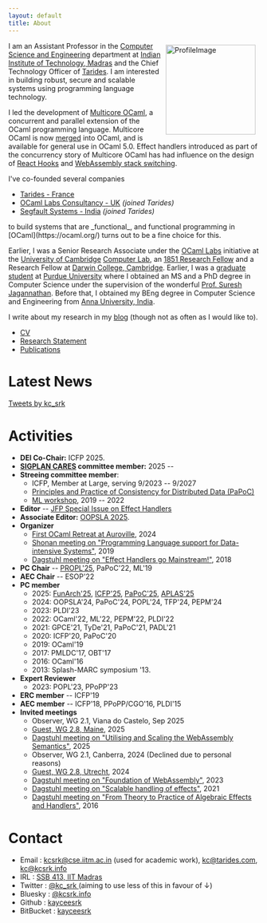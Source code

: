 ```yaml
---
layout: default
title: About
---
```


<img src="assets/profile.jpeg" alt="ProfileImage" style="width: 180px; float:
right; padding-right: 0.5rem; padding-left: 0.5rem; padding-top: 0.4rem;"/> I am
an Assistant Professor in the [Computer Science and
Engineering](http://cse.iitm.ac.in/) department at [Indian Institute of
Technology, Madras](https://www.iitm.ac.in/) and the Chief Technology Officer of
[Tarides](https://tarides.com/). I am interested in building robust, secure and
scalable systems using programming language technology.

I led the development of [Multicore
OCaml](https://github.com/ocamllabs/ocaml-multicore), a concurrent and parallel
extension of the OCaml programming language. Multicore OCaml is now
[merged](https://github.com/ocaml/ocaml/pull/10831) into OCaml, and is available
for general use in OCaml 5.0. Effect handlers introduced as part of the
concurrency story of Multicore OCaml has had influence on the design of [React
Hooks](https://legacy.reactjs.org/docs/hooks-faq.html#what-is-the-prior-art-for-hooks)
and [WebAssembly stack switching](https://dl.acm.org/doi/pdf/10.1145/3622814).

I've co-founded several companies

* [Tarides - France](https://tarides.com/)
* [OCaml Labs Consultancy - UK](http://ocamllabs.io/) _(joined Tarides)_
* [Segfault Systems - India](https://segfault.systems) _(joined Tarides)_

<p/>
to build systems that are _functional_, and functional programming in
[OCaml](https://ocaml.org/) turns out to be a fine choice for this.

Earlier, I was a Senior Research Associate under the [OCaml
Labs](http://www.cl.cam.ac.uk/projects/ocamllabs/) initiative at the [University
of Cambridge](http://www.cam.ac.uk/) [Computer Lab](http://www.cl.cam.ac.uk/),
an [1851 Research Fellow](http://www.royalcommission1851.org/awards/) and a
Research Fellow at [Darwin College, Cambridge](https://www.darwin.cam.ac.uk/).
Earlier, I was a [graduate student](https://www.cs.purdue.edu/homes/chandras/)
at [Purdue University](http://www.purdue.edu/) where I obtained an MS and a PhD
degree in Computer Science under the supervision of the wonderful [Prof. Suresh
Jagannathan](https://www.cs.purdue.edu/homes/suresh/). Before that, I obtained
my BEng degree in Computer Science and Engineering from [Anna University,
India](https://www.annauniv.edu/).

I write about my research in my [blog](http://kcsrk.info/blog/)
(though not as often as I would like to).

 * [CV](cv/cv.pdf)
 * [Research Statement](research/research.pdf)
 * [Publications](publications.html)

# Latest News

<a class="twitter-timeline" href="https://twitter.com/kc_srk?ref_src=twsrc%5Etfw">Tweets by kc_srk</a> <script async src="https://platform.twitter.com/widgets.js" charset="utf-8"></script>

# Activities

* **DEI Co-Chair:** ICFP 2025.
* **[SIGPLAN CARES](https://www.sigplan.org/Cares/) committee member:** 2025 --
* **Streeing committee member**:
  + ICFP, Member at Large, serving 9/2023 -- 9/2027
  + [Principles and Practice of Consistency for Distributed Data (PaPoC)](https://papoc-workshop.github.io/2025/committees.html)
  + [ML workshop](https://www.mlworkshop.org/steering-committee), 2019 -- 2022
* **Editor** -- [JFP Special Issue on Effect Handlers](https://www.cambridge.org/core/journals/journal-of-functional-programming/collections/effects-and-handlers)
* **Associate Editor:** [OOPSLA 2025](https://2025.splashcon.org/track/OOPSLA).
* **Organizer**
  + [First OCaml Retreat at Auroville](https://ocamlretreat.org/), 2024
  + [Shonan meeting on "Programming Language support for Data-intensive Systems"](https://shonan.nii.ac.jp/seminars/143/), 2019
  + [Dagstuhl meeting on "Effect Handlers go Mainstream!"](https://www.dagstuhl.de/en/program/calendar/semhp/?semnr=18172), 2018
* **PC Chair** -- [PROPL'25](https://conf.researchr.org/home/icfp-splash-2025/propl-2025), PaPoC'22, ML'19
* **AEC Chair** -- ESOP'22
* **PC member**
  + 2025: [FunArch'25](https://conf.researchr.org/home/icfp-splash-2025/funarch-2025), [ICFP'25](https://icfp25.sigplan.org/), [PaPoC'25](https://papoc-workshop.github.io/2025/), [APLAS'25](https://conf.researchr.org/home/aplas-2025)
  + 2024: OOPSLA'24, PaPoC'24, POPL'24, TFP'24, PEPM'24
  + 2023: PLDI'23
  + 2022: OCaml'22, ML'22, PEPM'22, PLDI'22
  + 2021: GPCE'21, TyDe'21, PaPoC'21, PADL'21
  + 2020: ICFP'20, PaPoC'20
  + 2019: OCaml'19
  + 2017: PMLDC'17, OBT'17
  + 2016: OCaml'16
  + 2013: Splash-MARC symposium '13.
* **Expert Reviewer**
  + 2023: POPL'23, PPoPP'23
* **ERC member** -- ICFP'19
* **AEC member** -- ICFP'18, PPoPP/CGO'16, PLDI'15
* **Invited meetings**
  + Observer, WG 2.1, Viana do Castelo, Sep 2025
  + [Guest, WG 2.8, Maine](https://ifip-wg28.github.io/43-maine-2025/minutes.html), 2025
  + [Dagstuhl meeting on "Utilising and Scaling the WebAssembly Semantics"](https://www.dagstuhl.de/seminars/seminar-calendar/seminar-details/25241), 2025
  + Observer, WG 2.1, Canberra, 2024 (Declined due to personal reasons)
  + [Guest, WG 2.8, Utrecht](https://ifip-wg28.github.io/42-utrecht-2024/minutes.html), 2024
  + [Dagstuhl meeting on "Foundation of WebAssembly"](https://www.dagstuhl.de/en/seminars/seminar-calendar/seminar-details/23101), 2023
  + [Dagstuhl meeting on "Scalable handling of effects"](https://www.dagstuhl.de/en/seminars/seminar-calendar/seminar-details/21292), 2021
  + [Dagstuhl meeting on "From Theory to Practice of Algebraic Effects and Handlers"](https://www.dagstuhl.de/en/seminars/seminar-calendar/seminar-details/16112), 2016

# Contact

 * Email : kcsrk@cse.iitm.ac.in (used for academic work), kc@tarides.com, kc@kcsrk.info
 * IRL : [SSB 413, IIT Madras](https://maps.app.goo.gl/42Wq2Cy5UQLkkDRo6)
 * Twitter : <a href="https://twitter.com/kc_srk"> @kc_srk </a> (aiming to use less of this in favour of ↓)
 * Bluesky : <a href="https://bsky.app/profile/kcsrk.info"> @kcsrk.info </a>
 * Github : <a href="https://github.com/kayceesrk"> kayceesrk </a>
 * BitBucket : <a href="https://bitbucket.org/kayceesrk"> kayceesrk </a>

<br/>

